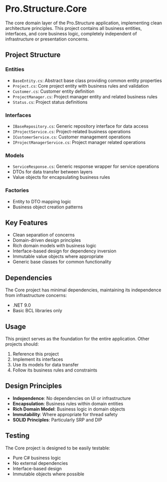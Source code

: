 # Pro.Structure.Core

The core domain layer of the Pro.Structure application, implementing clean architecture principles. This project contains all business entities, interfaces, and core business logic, completely independent of infrastructure or presentation concerns.

## Project Structure

### Entities
- `BaseEntity.cs`: Abstract base class providing common entity properties
- `Project.cs`: Core project entity with business rules and validation
- `Customer.cs`: Customer entity definition
- `ProjectManager.cs`: Project manager entity and related business rules
- `Status.cs`: Project status definitions

### Interfaces
- `IBaseRepository.cs`: Generic repository interface for data access
- `IProjectService.cs`: Project-related business operations
- `ICustomerService.cs`: Customer management operations
- `IProjectManagerService.cs`: Project manager related operations

### Models
- `ServiceResponse.cs`: Generic response wrapper for service operations
- DTOs for data transfer between layers
- Value objects for encapsulating business rules

### Factories
- Entity to DTO mapping logic
- Business object creation patterns

## Key Features

- Clean separation of concerns
- Domain-driven design principles
- Rich domain models with business logic
- Interface-based design for dependency inversion
- Immutable value objects where appropriate
- Generic base classes for common functionality

## Dependencies

The Core project has minimal dependencies, maintaining its independence from infrastructure concerns:

- .NET 9.0
- Basic BCL libraries only

## Usage

This project serves as the foundation for the entire application. Other projects should:

1. Reference this project
2. Implement its interfaces
3. Use its models for data transfer
4. Follow its business rules and constraints

## Design Principles

- **Independence**: No dependencies on UI or infrastructure
- **Encapsulation**: Business rules within domain entities
- **Rich Domain Model**: Business logic in domain objects
- **Immutability**: Where appropriate for thread safety
- **SOLID Principles**: Particularly SRP and DIP

## Testing

The Core project is designed to be easily testable:

- Pure C# business logic
- No external dependencies
- Interface-based design
- Immutable objects where possible 